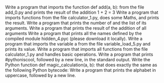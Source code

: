 Write a program that imports the function def add(a, b): from the file add_0.py and prints the result of the addition 1 + 2 = 3
Write a program that imports functions from the file calculator_1.py, does some Maths, and prints the result.
Write a program that prints the number of and the list of its arguments.
Write a program that prints the result of the addition of all arguments
Write a program that prints all the names defined by the compiled module hidden_4.pyc (please download it locally).
Write a program that imports the variable a from the file variable_load_5.py and prints its value.
Write a program that imports all functions from the file calculator_1.py and handles basic operations.
Write a program that prints #pythoniscool, followed by a new line, in the standard output.
Write the Python function def magic_calculation(a, b): that does exactly the same as the following Python bytecode:
Write a program that prints the alphabet in uppercase, followed by a new line.

